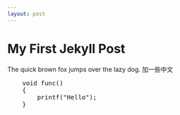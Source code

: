 ```yaml
---
layout: post
---
```


# My First Jekyll Post

The quick brown fox jumps over the lazy dog. 
加一些中文

<pre>
	void func()
	{
		printf("Hello");
	}
</pre>

